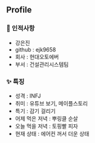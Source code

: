 ## Profile

### 👋 인적사항

- 강은진
- github : ejk9658
- 회사 : 현대오토에버
- 부서 : 건설관리시스템팀

### ✨ 특징

- 성격 : INFJ
- 취미 : 유튜브 보기, 메이플스토리
- 특기 : 감기 걸리기
- 어제 먹은 저녁 : 뿌링클 순살
- 오늘 먹을 저녁 : 토핑빨 피자
- 현재 상태 : 에어컨 꺼서 더운 상태
